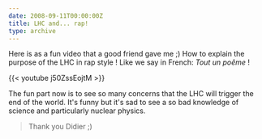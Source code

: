 ```yaml
---
date: 2008-09-11T00:00:00Z
title: LHC and... rap!
type: archive
---
```


Here is as a fun video that a good friend gave me ;)  How to explain the purpose of the LHC in rap style ! Like we say in French: *Tout un poême* ! 

{{< youtube j50ZssEojtM >}}

The fun part now is to see so many concerns that the LHC will trigger the end of the world. It's funny but it's sad to see a so bad knowledge of science and particularly nuclear physics.

> Thank you Didier ;)
